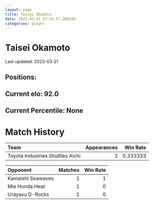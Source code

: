```yaml
---  
layout: page  
title: Taisei Okamoto  
date: 2023-03-21 17:55:57.206190  
categories: player  
---
```

# Taisei Okamoto


Last updated: 2023-03-21
## Positions: 

## Current elo: 92.0

## Current Percentile: None

# Match History


| Team                             |   Appearances |   Win Rate |
|:---------------------------------|--------------:|-----------:|
| Toyota Industries Shuttles Aichi |             3 |   0.333333 |

| Opponent          |   Matches |   Win Rate |
|:------------------|----------:|-----------:|
| Kamaishi Seawaves |         1 |          1 |
| Mie Honda Heat    |         1 |          0 |
| Urayasu D-Rocks   |         1 |          0 |